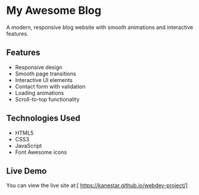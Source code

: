 # My Awesome Blog

A modern, responsive blog website with smooth animations and interactive features.

## Features

- Responsive design
- Smooth page transitions
- Interactive UI elements
- Contact form with validation
- Loading animations
- Scroll-to-top functionality

## Technologies Used

- HTML5
- CSS3
- JavaScript
- Font Awesome icons

## Live Demo

You can view the live site at:[ https://kanestar.github.io/webdev-project/]

